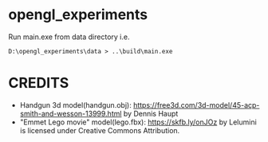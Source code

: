 # opengl_experiments
Run main.exe from data directory
i.e.

```
D:\opengl_experiments\data > ..\build\main.exe
```

# CREDITS

- Handgun 3d model(handgun.obj): https://free3d.com/3d-model/45-acp-smith-and-wesson-13999.html by Dennis Haupt
- "Emmet Lego movie" model(lego.fbx): https://skfb.ly/onJOz by Lelumini is licensed under Creative Commons Attribution.
